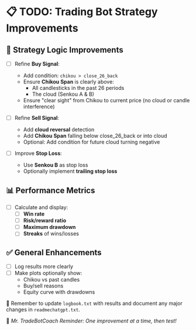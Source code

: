 # 📋 TODO: Trading Bot Strategy Improvements

## 🧠 Strategy Logic Improvements

- [ ] Refine **Buy Signal**:
  - Add condition: `chikou > close_26_back`
  - Ensure **Chikou Span** is clearly above:
    - All candlesticks in the past 26 periods
    - The cloud (Senkou A & B)
  - Ensure "clear sight" from Chikou to current price (no cloud or candle interference)

- [ ] Refine **Sell Signal**:
  - Add **cloud reversal** detection
  - Add **Chikou Span** falling below close_26_back or into cloud
  - Optional: Add condition for future cloud turning negative

- [ ] Improve **Stop Loss**:
  - Use **Senkou B** as stop loss
  - Optionally implement **trailing stop loss**

## 📊 Performance Metrics

- [ ] Calculate and display:
  - [ ] **Win rate**
  - [ ] **Risk/reward ratio**
  - [ ] **Maximum drawdown**
  - [ ] **Streaks** of wins/losses

## ✅ General Enhancements

- [ ] Log results more clearly
- [ ] Make plots optionally show:
  - Chikou vs past candles
  - Buy/sell reasons
  - Equity curve with drawdowns



📅 Remember to update `logbook.txt` with results and document any major changes in `readmechatgpt.txt`.

💬 *Mr. TradeBotCoach Reminder: One improvement at a time, then test!*
